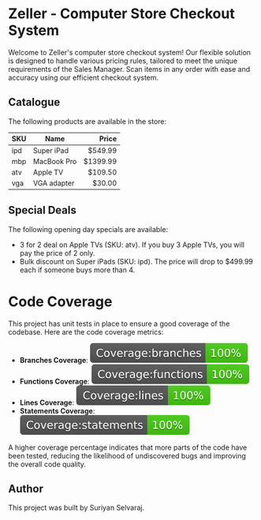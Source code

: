 # Zeller - Computer Store Checkout System

Welcome to Zeller's computer store checkout system! Our flexible solution is designed to handle various pricing rules, tailored to meet the unique requirements of the Sales Manager. Scan items in any order with ease and accuracy using our efficient checkout system.

## Catalogue

The following products are available in the store:

| SKU | Name          | Price     |
| --- | -------------| ---------:|
| ipd | Super iPad   | $549.99   |
| mbp | MacBook Pro  | $1399.99  |
| atv | Apple TV     | $109.50   |
| vga | VGA adapter  | $30.00    |

## Special Deals

The following opening day specials are available:

- 3 for 2 deal on Apple TVs (SKU: atv). If you buy 3 Apple TVs, you will pay the price of 2 only.
- Bulk discount on Super iPads (SKU: ipd). The price will drop to $499.99 each if someone buys more than 4.

# Code Coverage

This project has unit tests in place to ensure a good coverage of the codebase. Here are the code coverage metrics:

- **Branches Coverage**: ![Branches Coverage](./coverage/badge-branches.svg)
- **Functions Coverage**: ![Functions Coverage](./coverage/badge-functions.svg)
- **Lines Coverage**: ![Lines Coverage](./coverage/badge-lines.svg)
- **Statements Coverage**: ![Statements Coverage](./coverage/badge-statements.svg)

A higher coverage percentage indicates that more parts of the code have been tested, reducing the likelihood of undiscovered bugs and improving the overall code quality.

## Author

This project was built by Suriyan Selvaraj.